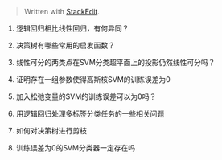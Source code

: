 


> Written with [StackEdit](https://stackedit.io/).

1. 逻辑回归相比线性回归，有何异同？

2. 决策树有哪些常用的启发函数？

3. 线性可分的两类点在SVM分类超平面上的投影仍然线性可分吗？

4. 证明存在一组参数使得高斯核SVM的训练误差为0

5. 加入松弛变量的SVM的训练误差可以为0吗？

6. 用逻辑回归处理多标签分类任务的一些相关问题

7. 如何对决策树进行剪枝

8. 训练误差为0的SVM分类器一定存在吗

<!--stackedit_data:
eyJoaXN0b3J5IjpbOTUzMDAyMjAxXX0=
-->